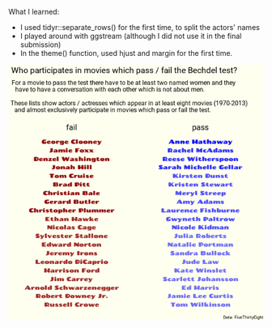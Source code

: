 What I learned:

- I used tidyr::separate_rows() for the first time, to split the actors' names
- I played around with ggstream (although I did not use it in the final submission)
- In the theme() function, used hjust and margin for the first time.

![](plot.png)
